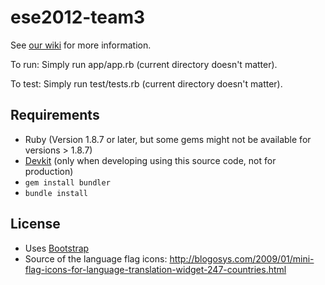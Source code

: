 ese2012-team3
=============

See [our wiki](https://github.com/ese-unibe-ch/ese2012-team3/wiki) for more information.

To run: Simply run app/app.rb (current directory doesn't matter).

To test: Simply run test/tests.rb (current directory doesn't matter).

## Requirements 
* Ruby (Version 1.8.7 or later, but some gems might not be available for versions > 1.8.7)
* [Devkit](https://github.com/oneclick/rubyinstaller/wiki/Development-Kit) (only when developing using this source code, not for production)
* `gem install bundler`
* `bundle install`

## License

* Uses [Bootstrap](http://twitter.github.com/bootstrap/)
* Source of the language flag icons: http://blogosys.com/2009/01/mini-flag-icons-for-language-translation-widget-247-countries.html